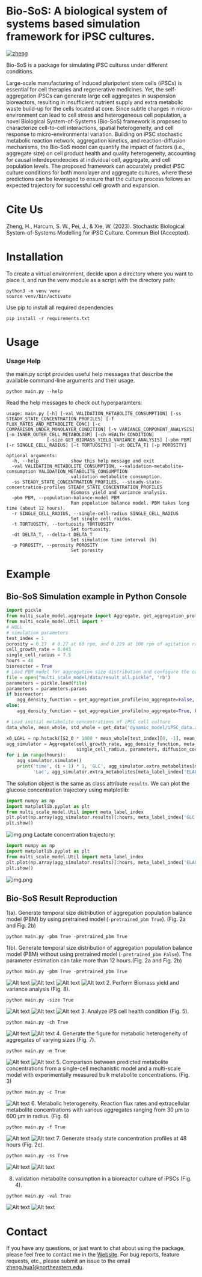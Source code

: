 Bio-SoS: A biological system of systems based simulation framework for iPSC cultures.
===========
[![zheng](https://img.shields.io/badge/Author-Zheng.H-yellow)](https://zhenghuazx.github.io/hua.zheng/)


Bio-SoS is a package for simulating iPSC cultures under different conditions.

Large-scale manufacturing of induced pluripotent stem cells (iPSCs) is essential for cell therapies and regenerative 
medicines. Yet, the self-aggregation iPSCs can generate large cell aggregates in suspension bioreactors, resulting in 
insufficient nutrient supply and extra metabolic waste build-up for the cells located at core. Since subtle changes in 
micro-environment can lead to cell stress and heterogeneous cell population, a novel Biological System-of-Systems 
(Bio-SoS) framework is proposed to characterize cell-to-cell interactions, spatial heterogeneity, and cell response to 
micro-environmental variation. Building on iPSC stochastic metabolic reaction network, aggregation kinetics, and 
reaction-diffusion mechanisms, the Bio-SoS model can quantify the impact of factors (i.e., aggregate size) on cell 
product health and quality heterogeneity, accounting for causal interdependencies at individual cell, aggregate, and 
cell population levels. The proposed framework can accurately predict iPSC culture conditions for both monolayer and 
aggregate cultures, where these predictions can be leveraged to ensure that the culture process follows an expected 
trajectory for successful cell growth and expansion. 

Cite Us
======================================
Zheng, H., Harcum, S. W., Pei, J., & Xie, W. (2023). Stochastic Biological System-of-Systems Modelling for iPSC Culture. 
Commun Biol (Accepted).

Installation
======================================
To create a virtual environment, decide upon a directory where you want to place it, and run the venv module as a 
script with the directory path:
```shell
python3 -m venv venv
source venv/bin/activate
```
Use pip to install all required dependencies
```shell
pip install -r requirements.txt
```
Usage
======================================
### Usage Help
the main.py script provides useful help messages that describe the available command-line arguments and their usage.
```shell
python main.py --help
```
Read the help messages to check out hyperparamters:
```shell
usage: main.py [-h] [-val VALIDATION_METABOLITE_CONSUMPTION] [-ss STEADY_STATE_CONCENTRATION_PROFILES] [-f FLUX_RATES_AND_METABOLITE_CONC] [-c COMPARISON_UNDER_MONOLAYER_CONDITION] [-v VARIANCE_COMPONENT_ANALYSIS] [-m INNER_OUTER_CELL_METABOLISM] [-ch HEALTH_CONDITION]
               [-size GET_BIOMASS_YIELD_VARIANCE_ANALYSIS] [-pbm PBM] [-r SINGLE_CELL_RADIUS] [-t TORTUOSITY] [-dt DELTA_T] [-p POROSITY]

optional arguments:
  -h, --help            show this help message and exit
  -val VALIDATION_METABOLITE_CONSUMPTION, --validation-metabolite-consumption VALIDATION_METABOLITE_CONSUMPTION
                        validation metabolite consumption.
  -ss STEADY_STATE_CONCENTRATION_PROFILES, --steady-state-concentration-profiles STEADY_STATE_CONCENTRATION_PROFILES
                        Biomass yield and variance analysis.
  -pbm PBM, --population-balance-model PBM
                        Run population balance model. PBM takes long time (about 12 hours).
  -r SINGLE_CELL_RADIUS, --single-cell-radius SINGLE_CELL_RADIUS
                        Set single cell raidus.
  -t TORTUOSITY, --tortuosity TORTUOSITY
                        Set tortuosity.
  -dt DELTA_T, --delta-t DELTA_T
                        Set simulation time interval (h)
  -p POROSITY, --porosity POROSITY
                        Set porosity
```

Example
===========
## Bio-SoS Simulation example in Python Console
```python
import pickle
from multi_scale_model.aggregate import Aggregate, get_aggregation_profile
from multi_scale_model.Util import *
# HGLL
# simulation parameters
test_index = 1
porosity = 0.27  # 0.27 at 60 rpm, and 0.229 at 100 rpm of agitation rate
cell_growth_rate = 0.043
single_cell_radius = 7.5
hours = 48
bioreactor = True
# Load PBM model for aggregation size distribution and configure the culture setting (monolayer versus bioreactor)
file = open("multi_scale_model/data/result_all.pickle", 'rb')
parameters = pickle.load(file)
parameters = parameters.params
if bioreactor:
    agg_density_function = get_aggregation_profile(no_aggregate=False, bioreactor=True) # bioreactor
else:
    agg_density_function = get_aggregation_profile(no_aggregate=True, bioreactor=False) # monolayer

# Load initial metabolite concentrations of iPSC cell culture
data_whole, mean_whole, std_whole = get_data('dynamic_model/iPSC_data.xlsx')

x0_LGHL = np.hstack([S2_0 * 1000 * mean_whole[test_index][0, -1], mean_whole[test_index][0]])
agg_simulator = Aggregate(cell_growth_rate, agg_density_function, meta_index, x0_LGHL,
                          single_cell_radius, parameters, diffusion_coef, porosity, delta_t=1)
for i in range(hours):
    agg_simulator.simulate()
    print('time', (i + 1) * 1, 'GLC', agg_simulator.extra_metabolites[meta_label_index['GLC'][1]],
          'Lac', agg_simulator.extra_metabolites[meta_label_index['ELAC'][1]])
```

The solution object is the same as class attribute `results`. We can plot the glucose concentration trajectory using matplotlib:
```python
import numpy as np
import matplotlib.pyplot as plt
from multi_scale_model.Util import meta_label_index
plt.plot(np.array(agg_simulator.results)[:hours, meta_label_index['GLC'][0]]) # plot simulated trajectory of glucose
plt.show()
```
![img.png](asset/glc.png)
Lactate concentration trajectory:
```python
import numpy as np
import matplotlib.pyplot as plt
from multi_scale_model.Util import meta_label_index
plt.plot(np.array(agg_simulator.results)[:hours, meta_label_index['ELAC'][0]]) # plot simulated trajectory of lactate
plt.show()
```
![img.png](asset/lac.png)

## Bio-SoS Result Reproduction
1(a). Generate temporal size distribution of aggregation population balance model (PBM) by using pretrained model 
(`-pretrained_pbm True`). (Fig. 2a and Fig. 2b)
```shell
python main.py -pbm True -pretrained_pbm True
```
1(b). Generate temporal size distribution of aggregation population balance model (PBM) without using pretrained model 
(`-pretrained_pbm False`). The parameter estimation can take more than 12 hours.(Fig. 2a and Fig. 2b)
```shell
python main.py -pbm True -pretrained_pbm True
```
![Alt text](multi_scale_model/result/PBM/mean_curve.svg)
![Alt text](multi_scale_model/result/PBM/radius-600-hour-24.svg)
![Alt text](multi_scale_model/result/PBM/radius-600-hour-48.svg)
![Alt text](multi_scale_model/result/PBM/radius-600-hour-72.svg)
2. Perform Biomass yield and variance analysis (Fig. 8).
```shell
python main.py -size True
```
![Alt text](multi_scale_model/result/variance-component-analysis/mean-variance-24.svg)
![Alt text](multi_scale_model/result/variance-component-analysis/mean-variance-48.svg)
![Alt text](multi_scale_model/result/variance-component-analysis/mean-variance-72.svg)
3. Analyze iPS cell health condition (Fig. 5).
```shell
python main.py -ch True
```
![Alt text](multi_scale_model/result/unhealthy/Lac-40-2.5.svg)
![Alt text](multi_scale_model/result/unhealthy/Glc-40-2.5.svg)
4. Generate the figure for metabolic heterogeneity of aggregates of varying sizes (Fig. 7).
```shell
python main.py -m True
```
![Alt text](multi_scale_model/result/flux_rate/relative_flux.svg)
![Alt text](multi_scale_model/result/flux_rate/relative_flux.svg)
5. Comparison between predicted metabolite concentrations from a single-cell mechanistic model and a multi-scale model with experimentally measured bulk metabolite concentrations. (Fig. 3)
```shell
python main.py -c True
```
![Alt text](multi_scale_model/result/simulation-with-agg/HGLL-NH4-draw_measurement-True.svg)
6. Metabolic heterogeneity. Reaction flux rates and extracellular metabolite concentrations with various aggregates ranging from 30 μm to 600 μm in radius. (Fig. 6)
```shell
python main.py -f True
```
![Alt text](multi_scale_model/result/optimal_size/Biomass-metabolites-ala-0.1.svg)
![Alt text](multi_scale_model/result/optimal_size/Biomass-reaction-ala-0.1.svg)
7. Generate steady state concentration profiles at 48 hours (Fig. 2c).
```shell
python main.py -ss True
```
![Alt text](multi_scale_model/result/reaction-diffusion/GLC.svg)
![Alt text](multi_scale_model/result/reaction-diffusion/ELAC.svg)

8. validation metabolite consumption in a bioreactor culture of iPSCs (Fig. 4).
```shell
python main.py -val True
```
![Alt text](multi_scale_model/result/validation-Kwok2017/HGLL-GLC-with-err.svg)
![Alt text](multi_scale_model/result/validation-Kwok2017/HGLL-Lac-with-err.svg)

# Contact
If you have any questions, or just want to chat about using the package,
please feel free to contact me in the [Website](https://zhenghuazx.github.io/hua.zheng/).
For bug reports, feature requests, etc., please submit an issue to the email <zheng.hua1@northeastern.edu>.
